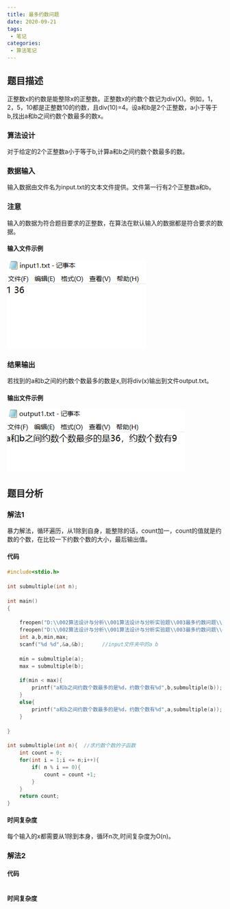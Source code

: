 ```yaml
---
title: 最多约数问题
date: 2020-09-21
tags:
 - 笔记
categories:
 - 算法笔记
---
```



## 题目描述

正整数x的约数是能整除x的正整数。正整数x的约数个数记为div(X)。例如，1，2，5，10都是正整数10的约数，且div(10)=4。设a和b是2个正整数，a小于等于b,找出a和b之间约数个数最多的数x。

### 算法设计

对于给定的2个正整数a小于等于b,计算a和b之间约数个数最多的数。
### 数据输入

输入数据由文件名为input.txt的文本文件提供。文件第一行有2个正整数a和b。

### 注意
输入的数据为符合题目要求的正整数，在算法在默认输入的数据都是符合要求的数据。

#### 输入文件示例

![输入文件](../images/snipaste_2020_09_21_15_57_00.png)

### 结果输出

若找到的a和b之间的约数个数最多的数是x,则将div(x)输出到文件output.txt。

#### 输出文件示例

![输出文件](../images/snipaste_2020_09_21_15_57_10.png)

## 题目分析

### 解法1
暴力解法，循环遍历，从1除到自身，能整除的话，count加一，count的值就是约数的个数，在比较一下约数个数的大小，最后输出值。

#### 代码 
```c
#include<stdio.h>

int submultiple(int n);

int main()
{
	
	freopen("D:\\002算法设计与分析\\001算法设计与分析实验题\\003最多约数问题\\input1.txt", "r", stdin);
	freopen("D:\\002算法设计与分析\\001算法设计与分析实验题\\003最多约数问题\\output1.txt","w",stdout); 
    int a,b,min,max;
	scanf("%d %d",&a,&b);      //input文件夹中的a b
	
	min = submultiple(a);
    max = submultiple(b);
	
	if(min < max){
		printf("a和b之间约数个数最多的是%d，约数个数有%d",b,submultiple(b));
	}
	else{
		printf("a和b之间约数个数最多的是%d，约数个数有%d",a,submultiple(a));
	}
		       
}

int submultiple(int n){  //求约数个数的子函数 
	int count = 0;
	for(int i = 1;i <= n;i++){
		if( n % i == 0){
			count = count +1;
		}
	}
	return count;
}

```

#### 时间复杂度
每个输入的x都需要从1除到本身，循环n次,时间复杂度为O(n)。

### 解法2



#### 代码
```c

```

#### 时间复杂度
